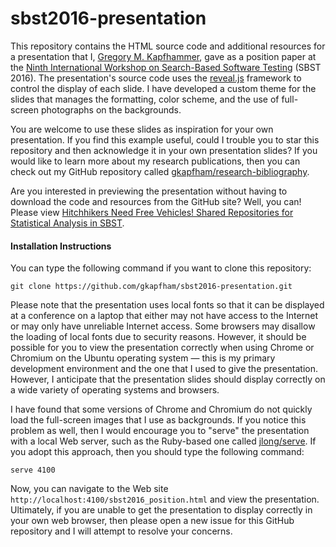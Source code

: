 # sbst2016-presentation

This repository contains the HTML source code and additional resources for a presentation that I, [Gregory M.
Kapfhammer](http://www.cs.allegheny.edu/sites/gkapfham), gave as a position paper at the [Ninth International Workshop
on Search-Based Software Testing](https://cse.sc.edu/~ggay/sbst2016/) (SBST 2016). The presentation's source code uses
the [reveal.js](https://github.com/hakimel/reveal.js/) framework to control the display of each slide. I have developed
a custom theme for the slides that manages the formatting, color scheme, and the use of full-screen photographs on the
backgrounds.

You are welcome to use these slides as inspiration for your own presentation. If you find this example useful, could I
trouble you to star this repository and then acknowledge it in your own presentation slides? If you would like to learn
more about my research publications, then you can check out my GitHub repository called
[gkapfham/research-bibliography](https://github.com/gkapfham/research-bibliography).

Are you interested in previewing the presentation without having to download the code and resources from the GitHub
site? Well, you can! Please view [Hitchhikers Need Free Vehicles! Shared Repositories for Statistical Analysis in
SBST](http://cdn.rawgit.com/gkapfham/sbst2016-presentation/master/sbst2016_position.html).

#### Installation Instructions

You can type the following command if you want to clone this repository:

```shell
git clone https://github.com/gkapfham/sbst2016-presentation.git
```

Please note that the presentation uses local fonts so that it can be displayed at a conference on a laptop that either
may not have access to the Internet or may only have unreliable Internet access. Some browsers may disallow the loading
of local fonts due to security reasons. However, it should be possible for you to view the presentation correctly when
using Chrome or Chromium on the Ubuntu operating system &mdash; this is my primary development environment and the one
that I used to give the presentation. However, I anticipate that the presentation slides should display correctly on a
wide variety of operating systems and browsers.

I have found that some versions of Chrome and Chromium do not quickly load the full-screen images that I use as
backgrounds. If you notice this problem as well, then I would encourage you to "serve" the presentation with a local Web
server, such as the Ruby-based one called [jlong/serve](https://github.com/jlong/serve). If you adopt this approach,
then you should type the following command:

```shell
serve 4100
```

Now, you can navigate to the Web site `http://localhost:4100/sbst2016_position.html` and view the presentation.
Ultimately, if you are unable to get the presentation to display correctly in your own web browser, then please open a
new issue for this GitHub repository and I will attempt to resolve your concerns.

